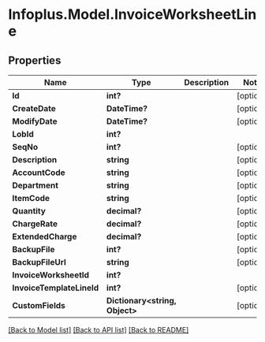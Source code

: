 # Infoplus.Model.InvoiceWorksheetLine
## Properties

Name | Type | Description | Notes
------------ | ------------- | ------------- | -------------
**Id** | **int?** |  | [optional] 
**CreateDate** | **DateTime?** |  | [optional] 
**ModifyDate** | **DateTime?** |  | [optional] 
**LobId** | **int?** |  | 
**SeqNo** | **int?** |  | [optional] 
**Description** | **string** |  | [optional] 
**AccountCode** | **string** |  | [optional] 
**Department** | **string** |  | [optional] 
**ItemCode** | **string** |  | [optional] 
**Quantity** | **decimal?** |  | [optional] 
**ChargeRate** | **decimal?** |  | [optional] 
**ExtendedCharge** | **decimal?** |  | [optional] 
**BackupFile** | **int?** |  | [optional] 
**BackupFileUrl** | **string** |  | [optional] 
**InvoiceWorksheetId** | **int?** |  | 
**InvoiceTemplateLineId** | **int?** |  | [optional] 
**CustomFields** | **Dictionary&lt;string, Object&gt;** |  | [optional] 

[[Back to Model list]](../README.md#documentation-for-models) [[Back to API list]](../README.md#documentation-for-api-endpoints) [[Back to README]](../README.md)

